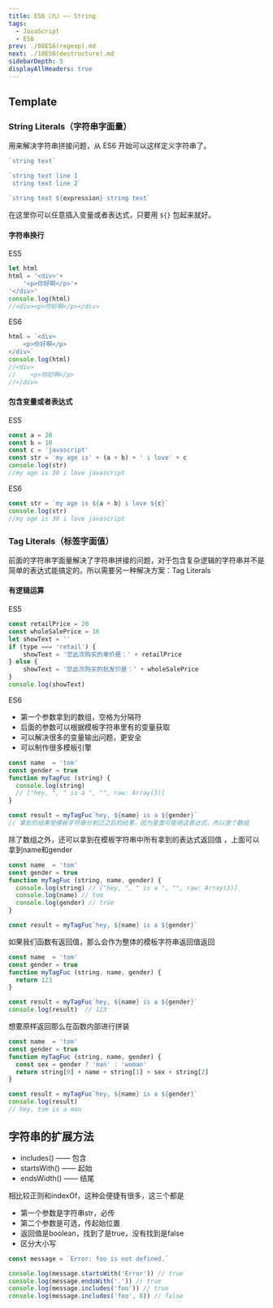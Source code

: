 ```yaml
---
title: ES6（九）—— String
tags: 
  - JavaScript
  - ES6
prev: ./08ES6(regexp).md
next: ./10ES6(destructure).md
sidebarDepth: 5
displayAllHeaders: true
---
```

## Template
### String Literals（字符串字面量）
用来解决字符串拼接问题，从 ES6 开始可以这样定义字符串了。

```js
`string text`

`string text line 1
 string text line 2`

`string text ${expression} string text`
```

在这里你可以任意插入变量或者表达式，只要用 `${}` 包起来就好。
#### 字符串换行
ES5
```js
let html
html = '<div>'+
    '<p>你好啊</p>'+
'</div>'
console.log(html)
//<div><p>你好啊</p></div>
```
ES6
```js
html = `<div>
    <p>你好啊</p>
</div>`
console.log(html)  
//<div>
//    <p>你好啊</p>
//</div>
```
#### 包含变量或者表达式
ES5
```js
const a = 20
const b = 10
const c = 'javascript'
const str = 'my age is' + (a + b) + ' i love' + c
console.log(str)
//my age is 30 i love javascript
```
ES6
```js
const str = `my age is ${a + b} i love ${c}`
console.log(str)
//my age is 30 i love javascript
```
### Tag Literals（标签字面值）
前面的字符串字面量解决了字符串拼接的问题，对于包含复杂逻辑的字符串并不是简单的表达式能搞定的。所以需要另一种解决方案：Tag Literals
#### 有逻辑运算
ES5
```js
const retailPrice = 20
const wholeSalePrice = 16
let showText = ''
if (type === 'retail') {
    showText = '您此次购买的单价是：' + retailPrice
} else {
    showText = '您此次购买的批发价是：' + wholeSalePrice
}
console.log(showText)
```
ES6
- 第一个参数拿到的数组，空格为分隔符
- 后面的参数可以根据模板字符串里有的变量获取
- 可以解决很多的变量输出问题，更安全
- 可以制作很多模板引擎
```js
const name  = 'tom'
const gender = true
function myTagFuc (string) {
  console.log(string)
  // ["hey, ", " is a ", "", raw: Array(3)]
}

const result = myTagFuc`hey, ${name} is a ${gender}`
// 拿到的结果是模板字符串分割过之后的结果，因为里面可能掺这表达式，所以是个数组
```
除了数组之外，还可以拿到在模板字符串中所有拿到的表达式返回值 ，上面可以拿到name和gender
```js
const name  = 'tom'
const gender = true
function myTagFuc (string, name, gender) {
  console.log(string) // ["hey, ", " is a ", "", raw: Array(3)]
  console.log(name) // tom
  console.log(gender) // true
}

const result = myTagFuc`hey, ${name} is a ${gender}` 
```
如果我们函数有返回值，那么会作为整体的模板字符串返回值返回
```js
const name  = 'tom'
const gender = true
function myTagFuc (string, name, gender) {
  return 123
}

const result = myTagFuc`hey, ${name} is a ${gender}`
console.log(result)  // 123
```
想要原样返回那么在函数内部进行拼装
```js
const name  = 'tom'
const gender = true
function myTagFuc (string, name, gender) {
  const sex = gender ? 'man' : 'woman'
  return string[0] + name + string[1] + sex + string[2]
}

const result = myTagFuc`hey, ${name} is a ${gender}`
console.log(result)
// hey, tom is a man
```
## 字符串的扩展方法
- includes() —— 包含
- startsWith() —— 起始
- endsWidth() —— 结尾

相比较正则和indexOf，这种会便捷有很多，这三个都是
- 第一个参数是字符串str，必传
- 第二个参数是可选，传起始位置
- 返回值是boolean，找到了是true，没有找到是false
- 区分大小写

```js
const message = `Error: foo is not defined.`

console.log(message.startsWith('Error')) // true
console.log(message.endsWith('.')) // true
console.log(message.includes('foo')) // true
console.log(message.includes('foo', 8)) // false
```
